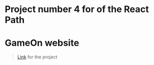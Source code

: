 # Project number 4 for of the React Path
# GameOn website


> [Link](https://matfreitasc.github.io/ReactPath-Project4-GameOn/) for the project
